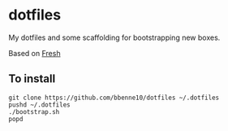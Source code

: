 # dotfiles

My dotfiles and some scaffolding for bootstrapping new boxes.

Based on [Fresh](http://github.com.freshshell/fresh)

## To install

    git clone https://github.com/bbenne10/dotfiles ~/.dotfiles
    pushd ~/.dotfiles
    ./bootstrap.sh
    popd
